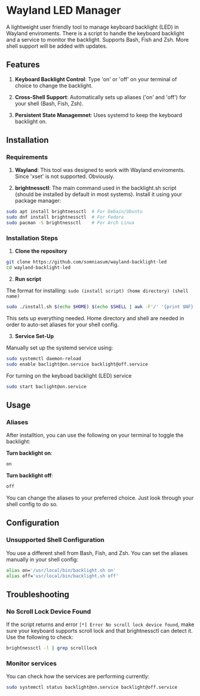 # Wayland LED Manager

A lightweight user friendly tool to manage keyboard backlight (LED) in Wayland enviroments. There is a script to handle the keyboard backlight and a service to monitor the backlight. Supports Bash, Fish and Zsh. More shell support will be added with updates. 

## **Features**

1. **Keyboard Backlight Control**: Type 'on' or 'off' on your terminal of choice to change the backlight. 

2. **Cross-Shell Support**: Automatically sets up aliases ('on' and 'off') for your shell (Bash, Fish, Zsh).

3. **Persistent State Managemnet**: Uses systemd to keep the keyboard backlight on.


## **Installation**
### **Requirements**
1. **Wayland**: This tool was designed to work with Wayland enviroments. Since 'xset' is not supported. Obviously.

2. **brightnessctl**: The main command used in the backlight.sh script (should be installed by default in most systems). Install it using your package manager: 
```bash
sudo apt install brightnessctl  # For Debain/Ubuntu
sudo dnf install brightnessctl  # For Fedora
sudo pacman -S brightnessctl    # For Arch Linux
```

### **Installation Steps**
1. **Clone the repository**
```bash 
git clone https://github.com/somniasum/wayland-backlight-led
cd wayland-backlight-led
```
2. **Run script**

The format for installing:
```sudo (install script) (home directory) (shell name)```
```bash 
sudo ./install.sh $(echo $HOME) $(echo $SHELL | awk -F'/' '{print $NF}')
```
This sets up everything needed. Home directory and shell are needed in order to auto-set aliases for your shell config. 

3. **Service Set-Up**

Manually set up the systemd service using:
```bash
sudo systemctl daemon-reload
sudo enable baclight@on.service backlight@off.service
```
For turning on the keyboad backlight (LED) service
```bash
sudo start baclight@on.service 
```

## **Usage**

### **Aliases**

After installtion, you can use the following on your terminal to toggle the backlight:

**Turn backlight on**:
```bash
on
```

**Turn backlight off**:
```bash
off
```
You can change the aliases to your preferred choice. Just look through your shell config to do so.

## **Configuration**

### **Unsupported Shell Configuration**

You use a different shell from Bash, Fish, and Zsh. You can set the aliases manually in your shell config: 
```bash
alias on='/usr/local/bin/backlight.sh on'
alias off='usr/local/bin/backlight.sh off'
```

## **Troubleshooting**

### **No Scroll Lock Device Found**

If the script returns and error ```[*] Error No scroll lock device found```, make sure your keyboard supports scroll lock and that brightnessctl can detect it. Use the following to check:
```bash
brightnessctl -l | grep scrolllock
```
### **Monitor services**

You can check how the services are performing currently:
```bash
sudo systemctl status backlight@on.service backlight@off.service
```
